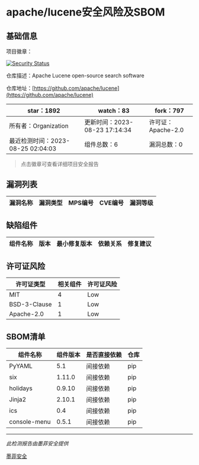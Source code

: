 # apache/lucene安全风险及SBOM

## 基础信息

项目徽章：

[![Security Status](https://www.murphysec.com/platform3/v31/badge/1694772097430482944.svg)](https://www.murphysec.com/console/report/1694772097384345600/1694772097430482944)

仓库描述：Apache Lucene open-source search software

仓库地址：[https://github.com/apache/lucene](https://github.com/apache/lucene)

| star：1892 | watch：83 | fork：797 |
| ----------- | -------------- | ------------ |
| 所有者：Organization | 更新时间：2023-08-23 17:14:34 | 许可证：Apache-2.0 |
| 最近检测时间：2023-08-25 02:04:03 | 组件总数：6 | 漏洞总数：0 |

> 点击徽章可查看详细项目安全报告



## 漏洞列表

| 漏洞名称 | 漏洞类型 | MPS编号 | CVE编号 | 漏洞等级 |
| ------- | ------ | ------- | ------ | ----- |





## 缺陷组件

| 组件名称 | 版本 | 最小修复版本 | 依赖关系 | 修复建议 |
| -------- | ---- | ------------ | -------- | -------- |





## 许可证风险

| 许可证类型 | 相关组件 | 许可证风险 |
| ---------- | -------- | ---------- |
|MIT|4|Low|
|BSD-3-Clause|1|Low|
|Apache-2.0|1|Low|




## SBOM清单

| 组件名称 | 组件版本 | 是否直接依赖 | 仓库 |
| -------- | -------- | ------------ | ---- |
|PyYAML|5.1|间接依赖|pip|
|six|1.11.0|间接依赖|pip|
|holidays|0.9.10|间接依赖|pip|
|Jinja2|2.10.1|间接依赖|pip|
|ics|0.4|间接依赖|pip|
|console-menu|0.5.1|间接依赖|pip|


------

*此检测报告由墨菲安全提供*

[墨菲安全](www.murphysec.com)